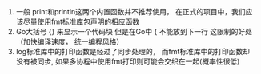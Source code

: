 1. 一般 print和println这两个内置函数并不推荐使用， 在正式的项目中，我们应该尽量使用fmt标准库包声明的相应函数
2. Go大括号 {} 来显示一个代码块 但是在Go中 { 不能放到下一行 这限制的好处（加快编译速度， 统一编程风格）
3. log标准库中的打印函数是经过了同步处理的， 而fmt标准库中的打印函数却没有被同步, 如果多协程中使用fmt打印则可能会交织在一起(概率性很低)
